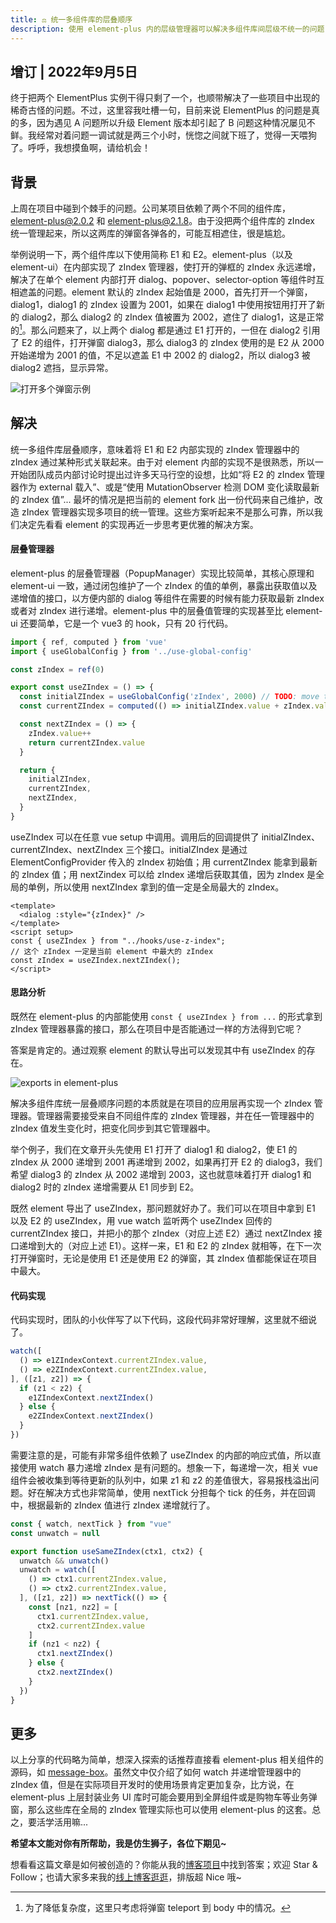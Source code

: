 ```yaml
---
title: ⚖️ 统一多组件库的层叠顺序
description: 使用 element-plus 内的层级管理器可以解决多组件库间层级不统一的问题
---
```


## 增订 | 2022年9月5日

终于把两个 ElementPlus 实例干得只剩了一个，也顺带解决了一些项目中出现的稀奇古怪的问题。不过，这里容我吐槽一句，目前来说 ElementPlus 的问题是真的多，因为遇见 A 问题所以升级 Element 版本却引起了 B 问题这种情况屡见不鲜。我经常对着问题一调试就是两三个小时，恍惚之间就下班了，觉得一天喂狗了。呼呼，我想摸鱼啊，请给机会！

## 背景

上周在项目中碰到个棘手的问题。公司某项目依赖了两个不同的组件库，element-plus@2.0.2 和 element-plus@2.1.8。由于没把两个组件库的 zIndex 统一管理起来，所以这两库的弹窗各弹各的，可能互相遮住，很是尴尬。

举例说明一下，两个组件库以下使用简称 E1 和 E2。element-plus（以及 element-ui）在内部实现了 zIndex 管理器，使打开的弹框的 zIndex 永远递增，解决了在单个 element 内部打开 dialog、popover、selector-option 等组件时互相遮盖的问题。element 默认的 zIndex 起始值是 2000，首先打开一个弹窗，dialog1，dialog1 的 zIndex 设置为 2001，如果在 dialog1 中使用按钮用打开了新的 dialog2，那么 dialog2 的 zIndex 值被置为 2002，遮住了 dialog1，这是正常的[^append-to-body]。那么问题来了，以上两个 dialog 都是通过 E1 打开的，一但在 dialog2 引用了 E2 的组件，打开弹窗 dialog3，那么 dialog3 的 zIndex 使用的是 E2 从 2000 开始递增为 2001 的值，不足以遮盖 E1 中 2002 的 dialog2，所以 dialog3 被 dialog2 遮挡，显示异常。

![打开多个弹窗示例](https://mgear-image.oss-cn-shanghai.aliyuncs.com/image/other/20220814192040.png)

[^append-to-body]: 为了降低复杂度，这里只考虑将弹窗 teleport 到 body 中的情况。

## 解决

统一多组件库层叠顺序，意味着将 E1 和 E2 内部实现的 zIndex 管理器中的 zIndex 通过某种形式关联起来。由于对 element 内部的实现不是很熟悉，所以一开始团队成员内部讨论时提出过许多天马行空的设想，比如“将 E2 的 zIndex 管理器作为 external 载入”、或是“使用 MutationObserver 检测 DOM 变化读取最新的 zIndex 值”... 最坏的情况是把当前的 element fork 出一份代码来自己维护，改造 zIndex 管理器实现多项目的统一管理。这些方案听起来不是那么可靠，所以我们决定先看看 element 的实现再近一步思考更优雅的解决方案。

#### 层叠管理器

element-plus 的层叠管理器（PopupManager）实现比较简单，其核心原理和 element-ui 一致，通过闭包维护了一个 zIndex 的值的单例，暴露出获取值以及递增值的接口，以方便内部的 dialog 等组件在需要的时候有能力获取最新 zIndex 或者对 zIndex 进行递增。element-plus 中的层叠值管理的实现甚至比 element-ui 还要简单，它是一个 vue3 的 hook，只有 20 行代码。

```js
import { ref, computed } from 'vue'
import { useGlobalConfig } from '../use-global-config'

const zIndex = ref(0)

export const useZIndex = () => {
  const initialZIndex = useGlobalConfig('zIndex', 2000) // TODO: move to @element-plus/constants
  const currentZIndex = computed(() => initialZIndex.value + zIndex.value)

  const nextZIndex = () => {
    zIndex.value++
    return currentZIndex.value
  }

  return {
    initialZIndex,
    currentZIndex,
    nextZIndex,
  }
}
```

useZIndex 可以在任意 vue setup 中调用。调用后的回调提供了 initialZIndex、currentZIndex、nextZIndex 三个接口。initialZIndex 是通过 ElementConfigProvider 传入的 zIndex 初始值；用 currentZIndex 能拿到最新的 zIndex 值；用 nextZindex 可以给 zIndex 递增后获取其值，因为 zIndex 是全局的单例，所以使用 nextZIndex 拿到的值一定是全局最大的 zIndex。

```vue
<template>
  <dialog :style="{zIndex}" />
</template>
<script setup>
const { useZIndex } from "../hooks/use-z-index";
// 这个 zIndex 一定是当前 element 中最大的 zIndex
const zIndex = useZIndex.nextZIndex();
</script>
```

#### 思路分析

既然在 element-plus 的内部能使用 `const { useZIndex } from ...` 的形式拿到 zIndex 管理器暴露的接口，那么在项目中是否能通过一样的方法得到它呢？

答案是肯定的。通过观察 element 的默认导出可以发现其中有 useZIndex 的存在。

![exports in element-plus](https://mgear-image.oss-cn-shanghai.aliyuncs.com/image/other/20220814195047.png)

解决多组件库统一层叠顺序问题的本质就是在项目的应用层再实现一个 zIndex 管理器。管理器需要接受来自不同组件库的 zIndex 管理器，并在任一管理器中的 zIndex 值发生变化时，把变化同步到其它管理器中。

举个例子，我们在文章开头先使用 E1 打开了 dialog1 和 dialog2，使 E1 的 zIndex 从 2000 递增到 2001 再递增到 2002，如果再打开 E2 的 dialog3，我们希望 dialog3 的 zIndex 从 2002 递增到 2003，这也就意味着打开 dialog1 和 dialog2 时的 zIndex 递增需要从 E1 同步到 E2。

既然 element 导出了 useZIndex，那问题就好办了。我们可以在项目中拿到 E1 以及 E2 的 useZIndex，用 vue watch 监听两个 useZIndex 回传的 currentZIndex 接口，并把小的那个 zIndex（对应上述 E2）通过 nextZIndex 接口递增到大的（对应上述 E1）。这样一来，E1 和 E2 的 zIndex 就相等，在下一次打开弹窗时，无论是使用 E1 还是使用 E2 的弹窗，其 zIndex 值都能保证在项目中最大。

#### 代码实现

代码实现时，团队的小伙伴写了以下代码，这段代码非常好理解，这里就不细说了。

```js
watch([
  () => e1ZIndexContext.currentZIndex.value,
  () => e2ZIndexContext.currentZIndex.value,
], ([z1, z2]) => {
  if (z1 < z2) {
    e1ZIndexContext.nextZIndex()
  } else {
    e2ZIndexContext.nextZIndex()
  }
})
```

需要注意的是，可能有非常多组件依赖了 useZIndex 的内部的响应式值，所以直接使用 watch 暴力递增 zIndex 是有问题的。想象一下，每递增一次，相关 vue 组件会被收集到等待更新的队列中，如果 z1 和 z2 的差值很大，容易报栈溢出问题。好在解决方式也非常简单，使用 nextTick 分担每个 tick 的任务，并在回调中，根据最新的 zIndex 值进行 zIndex 递增就行了。

```js
const { watch, nextTick } from "vue"
const unwatch = null

export function useSameZIndex(ctx1, ctx2) {
  unwatch && unwatch()
  unwatch = watch([
    () => ctx1.currentZIndex.value,
    () => ctx2.currentZIndex.value,
  ], ([z1, z2]) => nextTick(() => {
    const [nz1, nz2] = [
      ctx1.currentZIndex.value,
      ctx2.currentZIndex.value
    ]
    if (nz1 < nz2) {
      ctx1.nextZIndex()
    } else {
      ctx2.nextZIndex()
    }
  })
}
```

## 更多

以上分享的代码略为简单，想深入探索的话推荐直接看 element-plus 相关组件的源码，如 [message-box](https://github.com/element-plus/element-plus/blob/6503e5527715a6424433df0ff523b8910e891033/packages/components/message-box/src/index.vue)。虽然文中仅介绍了如何 watch 并递增管理器中的 zIndex 值，但是在实际项目开发时的使用场景肯定更加复杂，比方说，在 element-plus 上层封装业务 UI 库时可能会要用到全屏组件或是购物车等业务弹窗，那么这些库在全局的 zIndex 管理实际也可以使用 element-plus 的这套。总之，要活学活用嘛...


<JJ>**希望本文能对你有所帮助，我是仿生狮子，各位下期见~** </JJ>

<JJ>想看看这篇文章是如何被创造的？你能从我的[博客项目](https://github.com/Lionad-Morotar/blogs)中找到答案；欢迎 Star & Follow；也请大家多来我的[线上博客逛逛](https://www.lionad.art)，排版超 Nice 哦~</JJ>
